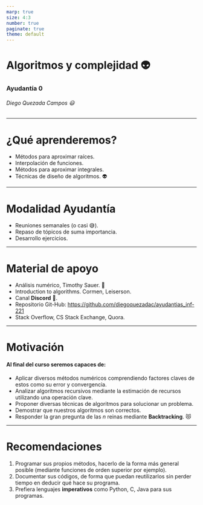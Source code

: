 ```yaml
---
marp: true
size: 4:3
number: true
paginate: true
theme: default
---
```

Algoritmos y complejidad :alien:
===
### Ayudantía 0
###### Diego Quezada Campos :smiley:
---
# ¿Qué aprenderemos?
- Métodos para aproximar raíces.
- Interpolación de funciones.
- Métodos para aproximar integrales.
- Técnicas de diseño de algoritmos. :alien:
---
# Modalidad Ayudantía
* Reuniones semanales (o casi :sweat_smile:).
* Repaso de tópicos de suma importancia.
* Desarrollo ejercicios.

---
# Material de apoyo
- Análisis numérico, Timothy Sauer. :pray:
- Introduction to algorithms. Cormen, Leiserson.
- Canal **Discord** :thinking:.
- Repositorio Git-Hub: https://github.com/diegoquezadac/ayudantias_inf-221
- Stack Overflow, CS Stack Exchange, Quora.

 ---
# Motivación
#### Al final del curso seremos capaces de:
- Aplicar diversos métodos numéricos comprendiendo factores claves de estos como su error y convergencia.
- Analizar algoritmos recursivos mediante la estimación de recursos utilizando una operación clave. 
- Proponer diversas técnicas de algoritmos para solucionar un problema.
- Demostrar que nuestros algoritmos son correctos.
- Responder la gran pregunta de las $n$ reinas mediante **Backtracking**. :heart_eyes_cat:

---
# Recomendaciones
1. Programar sus propios métodos, hacerlo de la forma más general posible (mediante funciones de orden superior por ejemplo).
2. Documentar sus códigos, de forma que puedan reutilizarlos sin perder tiempo en deducir qué hace su programa.
3. Prefiera lenguajes **imperativos** como Python, C, Java para sus programas.
